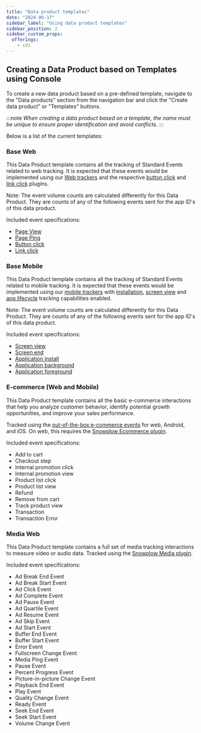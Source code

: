 ```yaml
---
title: "Data product templates"
date: "2024-06-17"
sidebar_label: "Using data product templates"
sidebar_position: 2
sidebar_custom_props:
  offerings:
    - cdi
---
```


## Creating a Data Product based on Templates using Console

To create a new data product based on a pre-defined template, navigate to the "Data products" section from the navigation bar and click the "Create data product" or "Templates" buttons.

:::note
_When creating a data product based on a template, the name must be unique to ensure proper identification and avoid conflicts._
:::

Below is a list of the current templates:

### Base Web

This Data Product template contains all the tracking of Standard Events related to web tracking. It is expected that these events would be implemented using our [Web trackers](/docs/sources/trackers/web-trackers/index.md) and the respective [button click](/docs/sources/trackers/web-trackers/tracking-events/button-click/index.md) and [link click](/docs/sources/trackers/web-trackers/tracking-events/link-click/index.md) plugins.

Note: The event volume counts are calculated differently for this Data Product. They are counts of any of the following events sent for the app ID's of this data product.

Included event specifications:

* [Page View](/docs/sources/trackers/web-trackers/tracking-events/page-views/index.md)
* [Page Ping](/docs/sources/trackers/web-trackers/tracking-events/activity-page-pings/index.md)
* [Button click](/docs/sources/trackers/web-trackers/tracking-events/button-click/index.md)
* [Link click](/docs/sources/trackers/web-trackers/tracking-events/link-click/index.md)

### Base Mobile

This Data Product template contains all the tracking of Standard Events related to mobile tracking. It is expected that these events would be implemented using our [mobile trackers](/docs/sources/trackers/mobile-trackers/index.md) with [installation](/docs/sources/trackers/mobile-trackers/tracking-events/installation-tracking/index.md), [screen view](/docs/sources/trackers/mobile-trackers/tracking-events/screen-tracking/index.md) and [app lifecycle](/docs/sources/trackers/mobile-trackers/tracking-events/lifecycle-tracking/index.md) tracking capabilities enabled.

Note: The event volume counts are calculated differently for this Data Product. They are counts of any of the following events sent for the app ID's of this data product.

Included event specifications:

* [Screen view](/docs/events/ootb-data/page-and-screen-view-events/index.md#screen-view-events)
* [Screen end](/docs/events/ootb-data/page-activity-tracking/index.md#screen-end-event)
* [Application install](/docs/events/ootb-data/mobile-lifecycle-events/index.md#install-event)
* [Application background](/docs/events/ootb-data/mobile-lifecycle-events/index.md#background-event)
* [Application foreground](/docs/events/ootb-data/mobile-lifecycle-events/index.md#foreground-event)

### E-commerce (Web and Mobile)

This Data Product template contains all the basic e-commerce interactions that help you analyze customer behavior, identify potential growth opportunities, and improve your sales performance.

Tracked using the [out-of-the-box e-commerce events](/docs/events/ootb-data/ecommerce-events/index.md) for web, Android, and iOS. On web, this requires the [Snowplow Ecommerce plugin](/docs/sources/trackers/web-trackers/tracking-events/ecommerce/index.md).

Included event specifications:

* Add to cart
* Checkout step
* Internal promotion click
* Internal promotion view
* Product list click
* Product list view
* Refund
* Remove from cart
* Track product view
* Transaction
* Transaction Error

### Media Web

This Data Product template contains a full set of media tracking interactions to measure video or audio data.
Tracked using the [Snowplow Media plugin](https://docs.snowplow.io/docs/sources/trackers/web-trackers/tracking-events/media/snowplow/).

Included event specifications:

* Ad Break End Event
* Ad Break Start Event
* Ad Click Event
* Ad Complete Event
* Ad Pause Event
* Ad Quartile Event
* Ad Resume Event
* Ad Skip Event
* Ad Start Event
* Buffer End Event
* Buffer Start Event
* Error Event
* Fullscreen Change Event
* Media Ping Event
* Pause Event
* Percent Progress Event
* Picture-in-picture Change Event
* Playback End Event
* Play Event
* Quality Change Event
* Ready Event
* Seek End Event
* Seek Start Event
* Volume Change Event
